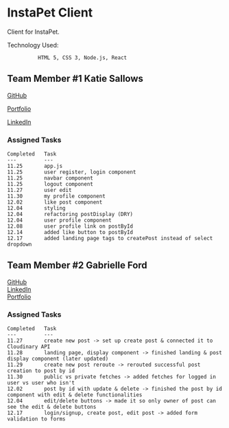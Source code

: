 
# InstaPet Client

Client for InstaPet.

Technology Used:

              HTML 5, CSS 3, Node.js, React

## Team Member #1  Katie Sallows

[GitHub](https://github.com/ksallows)

[Portfolio](https://ksallows.github.io/)

[LinkedIn](https://www.linkedin.com/in/katie-sallows)

### Assigned Tasks

    Completed   Task
    ---         ---
    11.25       app.js
    11.25       user register, login component
    11.25       navbar component
    11.25       logout component
    11.27       user edit
    11.30       my profile component
    12.02       like post component
    12.04       styling
    12.04       refactoring postDisplay (DRY)
    12.04       user profile component
    12.08       user profile link on postById
    12.14       added like button to postById
    12.17       added landing page tags to createPost instead of select dropdown
 

## Team Member #2  Gabrielle Ford

[GitHub](https://github.com/gabrielleford)  
[LinkedIn](https://www.linkedin.com/in/gabrielle-f-293251221/)  
[Portfolio](https://gabrielleford.github.io/)

### Assigned Tasks

    Completed   Task
    ---         ---
    11.27       create new post -> set up create post & connected it to Cloudinary API
    11.28       landing page, display component -> finished landing & post display component (later updated)
    11.29       create new post reroute -> rerouted successful post creation to post by id
    11.30       public vs private fetches -> added fetches for logged in user vs user who isn't
    12.02       post by id with update & delete -> finished the post by id component with edit & delete functionalities
    12.04       edit/delete buttons -> made it so only owner of post can see the edit & delete buttons
    12.17       login/signup, create post, edit post -> added form validation to forms
